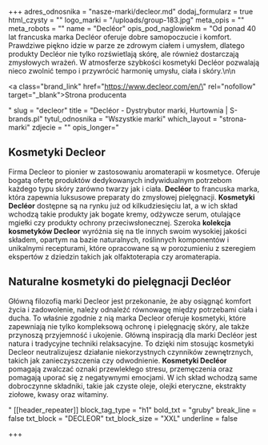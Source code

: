 +++
adres_odnosnika = "nasze-marki/decleor.md"
dodaj_formularz = true
html_czysty = ""
logo_marki = "/uploads/group-183.jpg"
meta_opis = ""
meta_robots = ""
name = "Decléor"
opis_pod_naglowiekm = "Od ponad 40 lat francuska marka Decléor oferuje dobre samopoczucie i komfort. Prawdziwe piękno idzie w parze ze zdrowym ciałem i umysłem, dlatego produkty Decléor nie tylko rozświetlają skórę, ale również dostarczają zmysłowych wrażeń. W atmosferze szybkości kosmetyki Decléor pozwalają nieco zwolnić tempo i przywrócić harmonię umysłu, ciała i skóry.\n\n    <p><a class=\"brand_link\" href=\"https://www.decleor.com/en/\" rel=\"nofollow\" target=\"_blank\">Strona producenta</a></p>"
slug = "decleor"
title = "Decléor - Dystrybutor marki, Hurtownia | S-brands.pl"
tytul_odnosnika = "Wszystkie marki"
which_layout = "strona-marki"
zdjecie = ""
opis_longer="<h2><strong>Kosmetyki Decleor </strong></h2><p> Firma Decleor to pionier w zastosowaniu aromaterapii w kosmetyce. Oferuje bogatą ofertę produktów dedykowanych indywidualnym potrzebom każdego typu skóry zarówno twarzy jak i ciała. <strong>Decléor</strong> to francuska marka, która zapewnia luksusowe preparaty do zmysłowej pielęgnacji. <strong>Kosmetyki Decléor</strong> dostępne są na rynku już od kilkudziesięciu lat, a w ich skład wchodzą takie produkty jak bogate kremy, odżywcze serum, otulające mgiełki czy produkty ochrony przeciwsłonecznej. Szeroka <strong>kolekcja kosmetyków Decleor</strong> wyróżnia się na tle innych swoim wysokiej jakości składem, opartym na bazie naturalnych, roślinnych komponentów i unikalnymi recepturami, które opracowane są w porozumieniu z szeregiem ekspertów z dziedzin takich jak olfaktoterapia czy aromaterapia.</p><h2><strong>Naturalne kosmetyki do pielęgnacji Decléor</strong></h2><p> Główną filozofią marki Decleor jest przekonanie, że aby osiągnąć komfort życia i zadowolenie, należy odnaleźć równowagę między potrzebami ciała i ducha. To właśnie zgodnie z nią marka Decleor oferuje kosmetyki, które zapewniają nie tylko kompleksową ochronę i pielęgnację skóry, ale także przynoszą przyjemność i ukojenie. Główną inspiracją dla marki Decléor jest natura i tradycyjne techniki relaksacyjne. To dzięki nim stosując kosmetyki Decleor neutralizujesz działanie niekorzystnych czynników zewnętrznych, takich jak zanieczyszczenia czy odwodnienie. <strong>Kosmetyki Decléor</strong> pomagają zwalczać oznaki przewlekłego stresu, przemęczenia oraz pomagają uporać się z negatywnymi emocjami. W ich skład wchodzą same dobroczynne składniki, takie jak czyste oleje, olejki eteryczne, ekstrakty ziołowe, kwasy oraz witaminy.</p>"
[[header_repeater]]
block_tag_type = "h1"
bold_txt = "gruby"
break_line = false
txt_block = "DECLEOR"
txt_block_size = "XXL"
underline = false

+++
